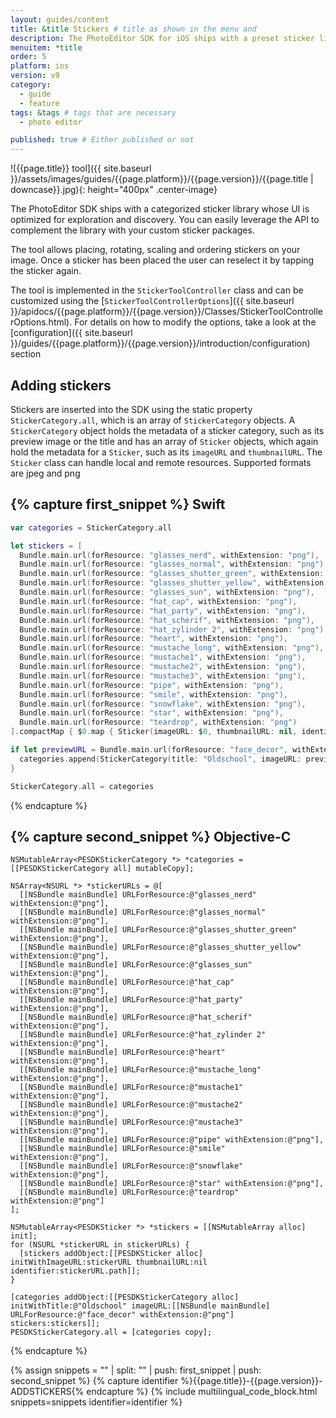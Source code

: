 ```yaml
---
layout: guides/content
title: &title Stickers # title as shown in the menu and
description: The PhotoEditor SDK for iOS ships with a preset sticker library containing emoticons and shapes. Learn how to add custom sticker packages to the library.
menuitem: *title
order: 5
platform: ios
version: v9
category:
  - guide
  - feature
tags: &tags # tags that are necessary
  - photo editor

published: true # Either published or not
---
```


![{{page.title}} tool]({{ site.baseurl }}/assets/images/guides/{{page.platform}}/{{page.version}}/{{page.title | downcase}}.jpg){: height="400px" .center-image}


The PhotoEditor SDK ships with a categorized sticker library whose UI is optimized for exploration and discovery. You can easily leverage the API to complement the library with your custom sticker packages.

The tool allows placing, rotating, scaling and ordering stickers on your image. Once a sticker has been placed the user can reselect it by tapping the sticker again.

The tool is implemented in the `StickerToolController` class and can be customized using the [`StickerToolControllerOptions`]({{ site.baseurl }}/apidocs/{{page.platform}}/{{page.version}}/Classes/StickerToolControllerOptions.html). For details on how to modify the options, take a look at the [configuration]({{ site.baseurl }}/guides/{{page.platform}}/{{page.version}}/introduction/configuration) section

## Adding stickers

Stickers are inserted into the SDK using the static property `StickerCategory.all`, which is an array of `StickerCategory` objects.
A `StickerCategory` object holds the metadata of a sticker category, such as its preview image or the title and has an array of `Sticker` objects,
which again hold the metadata for a `Sticker`, such as its `imageURL` and `thumbnailURL`. The `Sticker` class can handle local and remote resources.
Supported formats are jpeg and png

{% capture first_snippet %}
Swift
---
```swift
var categories = StickerCategory.all

let stickers = [
  Bundle.main.url(forResource: "glasses_nerd", withExtension: "png"),
  Bundle.main.url(forResource: "glasses_normal", withExtension: "png"),
  Bundle.main.url(forResource: "glasses_shutter_green", withExtension: "png"),
  Bundle.main.url(forResource: "glasses_shutter_yellow", withExtension: "png"),
  Bundle.main.url(forResource: "glasses_sun", withExtension: "png"),
  Bundle.main.url(forResource: "hat_cap", withExtension: "png"),
  Bundle.main.url(forResource: "hat_party", withExtension: "png"),
  Bundle.main.url(forResource: "hat_scherif", withExtension: "png"),
  Bundle.main.url(forResource: "hat_zylinder 2", withExtension: "png"),
  Bundle.main.url(forResource: "heart", withExtension: "png"),
  Bundle.main.url(forResource: "mustache_long", withExtension: "png"),
  Bundle.main.url(forResource: "mustache1", withExtension: "png"),
  Bundle.main.url(forResource: "mustache2", withExtension: "png"),
  Bundle.main.url(forResource: "mustache3", withExtension: "png"),
  Bundle.main.url(forResource: "pipe", withExtension: "png"),
  Bundle.main.url(forResource: "smile", withExtension: "png"),
  Bundle.main.url(forResource: "snowflake", withExtension: "png"),
  Bundle.main.url(forResource: "star", withExtension: "png"),
  Bundle.main.url(forResource: "teardrop", withExtension: "png")
].compactMap { $0.map { Sticker(imageURL: $0, thumbnailURL: nil, identifier: $0.path) } }

if let previewURL = Bundle.main.url(forResource: "face_decor", withExtension: "png") {
  categories.append(StickerCategory(title: "Oldschool", imageURL: previewURL, stickers: stickers))
}

StickerCategory.all = categories
```
{% endcapture %}

{% capture second_snippet %}
Objective-C
---
```objc
NSMutableArray<PESDKStickerCategory *> *categories = [[PESDKStickerCategory all] mutableCopy];

NSArray<NSURL *> *stickerURLs = @[
  [[NSBundle mainBundle] URLForResource:@"glasses_nerd" withExtension:@"png"],
  [[NSBundle mainBundle] URLForResource:@"glasses_normal" withExtension:@"png"],
  [[NSBundle mainBundle] URLForResource:@"glasses_shutter_green" withExtension:@"png"],
  [[NSBundle mainBundle] URLForResource:@"glasses_shutter_yellow" withExtension:@"png"],
  [[NSBundle mainBundle] URLForResource:@"glasses_sun" withExtension:@"png"],
  [[NSBundle mainBundle] URLForResource:@"hat_cap" withExtension:@"png"],
  [[NSBundle mainBundle] URLForResource:@"hat_party" withExtension:@"png"],
  [[NSBundle mainBundle] URLForResource:@"hat_scherif" withExtension:@"png"],
  [[NSBundle mainBundle] URLForResource:@"hat_zylinder 2" withExtension:@"png"],
  [[NSBundle mainBundle] URLForResource:@"heart" withExtension:@"png"],
  [[NSBundle mainBundle] URLForResource:@"mustache_long" withExtension:@"png"],
  [[NSBundle mainBundle] URLForResource:@"mustache1" withExtension:@"png"],
  [[NSBundle mainBundle] URLForResource:@"mustache2" withExtension:@"png"],
  [[NSBundle mainBundle] URLForResource:@"mustache3" withExtension:@"png"],
  [[NSBundle mainBundle] URLForResource:@"pipe" withExtension:@"png"],
  [[NSBundle mainBundle] URLForResource:@"smile" withExtension:@"png"],
  [[NSBundle mainBundle] URLForResource:@"snowflake" withExtension:@"png"],
  [[NSBundle mainBundle] URLForResource:@"star" withExtension:@"png"],
  [[NSBundle mainBundle] URLForResource:@"teardrop" withExtension:@"png"]
];

NSMutableArray<PESDKSticker *> *stickers = [[NSMutableArray alloc] init];
for (NSURL *stickerURL in stickerURLs) {
  [stickers addObject:[[PESDKSticker alloc] initWithImageURL:stickerURL thumbnailURL:nil identifier:stickerURL.path]];
}

[categories addObject:[[PESDKStickerCategory alloc] initWithTitle:@"Oldschool" imageURL:[[NSBundle mainBundle] URLForResource:@"face_decor" withExtension:@"png"] stickers:stickers]];
PESDKStickerCategory.all = [categories copy];
```
{% endcapture %}

{% assign snippets = "" | split: "" | push: first_snippet | push: second_snippet %}
{% capture identifier %}{{page.title}}-{{page.version}}-ADDSTICKERS{% endcapture %}
{% include multilingual_code_block.html snippets=snippets identifier=identifier %}
